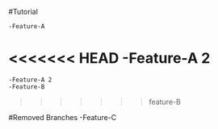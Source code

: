#Tutorial

	-Feature-A
<<<<<<< HEAD
	-Feature-A 2
=======
	-Feature-A 2
	-Feature-B
>>>>>>> feature-B

#Removed Branches
	-Feature-C
